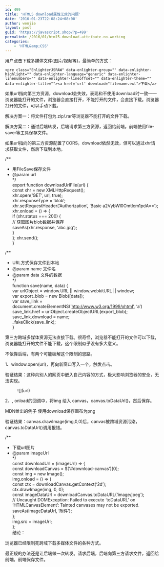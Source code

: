 ```yaml
---
id: 499
title: 'HTML5 download属性无效的问题'
date: '2016-01-23T22:08:24+08:00'
author: wenjie
layout: post
guid: 'https://javascript.shop/?p=499'
permalink: /2016/01/html5-download-attribute-no-working
categories:
    - 'HTML&amp;CSS'
---
```


用户点击下载多媒体文件(图片/视频等)，最简单的方式：

```
<pre class="EnlighterJSRAW" data-enlighter-group="" data-enlighter-highlight="" data-enlighter-language="generic" data-enlighter-linenumbers="" data-enlighter-lineoffset="" data-enlighter-theme="" data-enlighter-title=""><a href='url' download="filename.ext">下载</a>
```

如果url指向第三方资源，download会失效，表现和不使用download时一致——浏览器能打开的文件，浏览器会直接打开，不能打开的文件，会直接下载。浏览器打开的文件，可以手动下载。

解决方案一：将文件打包为.zip/.rar等浏览器不能打开的文件下载。

解决方案二：通过后端转发，后端请求第三方资源，返回给前端，前端使用file-saver等工具保存文件。

如果url指向的第三方资源配置了CORS，download依然无效，但可以通过xhr请求获取文件，然后下载到本地。

/\*\*

- 用FileSave保存文件
- @param url  
    \*/  
    export function downloadUrlFile(url) {  
    const xhr = new XMLHttpRequest();  
    xhr.open(‘GET’, url, true);  
    xhr.responseType = ‘blob’;  
    xhr.setRequestHeader(‘Authorization’, ‘Basic a2VybWl0Omtlcm1pdA==’);  
    xhr.onload = () =&gt; {  
    if (xhr.status === 200) {  
     // 获取图片blob数据并保存  
     saveAs(xhr.response, ‘abc.jpg’);  
    }  
    }; xhr.send();  
    }

/\*\*

- URL方式保存文件到本地
- @param name 文件名
- @param data 文件的数据  
    \*/  
    function save(name, data) {  
    var urlObject = window.URL || window.webkitURL || window;  
    var export\_blob = new Blob(\[data\]);  
    var save\_link = document.createElementNS(‘http://www.w3.org/1999/xhtml’, ‘a’)  
    save\_link.href = urlObject.createObjectURL(export\_blob);  
    save\_link.download = name;  
    \_fakeClick(save\_link);  
    }

第三方跨域多媒体资源无法直接下载。很奇怪，浏览器不能打开的文件可以下载，浏览器能打开的文件不能下载，这个限制似乎没有多大意义。

不依靠后端，有两个可能破解这个限制的思路。

1、window.open(url)，再向新窗口写入一个，触发点击。

验证结果：这种向别人的网页中嵌入自己内容的方式，极大影响浏览器的安全，无法实现。

<figure class="wp-block-image">![](url)</figure>2、, onload的回调中，将img 绘入 canvas，canvas.toDataUrl()，然后保存。

MDN给出的例子 使用download保存画布为png

验证结果：canvas.drawImage(img,0,0)后，canvas被跨域资源污染，canvas.toDataUrl()调用报错。

/\*\*

- 下载url图片
- @param imageUrl  
    \*/  
    const downloadUrl = (imageUrl) =&gt; {  
    const downloadCanvas = $(‘#download-canvas’)\[0\];  
    const img = new Image();  
    img.onload = () =&gt; {  
     const ctx = downloadCanvas.getContext(‘2d’);  
     ctx.drawImage(img, 0, 0);  
     const imageDataUrl = downloadCanvas.toDataURL(‘image/jpeg’);   
     // Uncaught DOMException: Failed to execute ‘toDataURL’ on ‘HTMLCanvasElement’: Tainted canvases may not be exported.  
     saveAs(imageDataUrl, ‘附件’);  
    };  
    img.src = imageUrl;  
    };  
    结论：

浏览器已经限制死跨域下载多媒体文件的各种方式。

最正规的办法还是让后端做一次转发。请求后端，后端向第三方请求文件，返回给前端，前端保存文件。